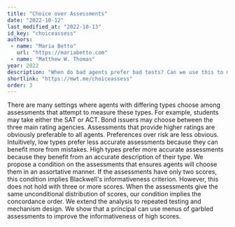 ```yaml
---
title: "Choice over Assessments"
date: "2022-10-12"
last_modified_at: "2022-10-13"
id_key: "choiceassess"
authors:
 - name: "Maria Betto"
   url: "https://mariabetto.com"
 - name: "Matthew W. Thomas"
year: 2022
description: "When do bad agents prefer bad tests? Can we use this to make tests better?"
shortlink: "https://mwt.me/choiceassess"
order: 3
---
```


There are many settings where agents with differing types choose among assessments that attempt to measure these types. For example, students may take either the SAT or ACT. Bond issuers may choose between the three main rating agencies. Assessments that provide higher ratings are obviously preferable to all agents. Preferences over risk are less obvious. Intuitively, low types prefer less accurate assessments because they can benefit more from mistakes. High types prefer more accurate assessments because they benefit from an accurate description of their type. We propose a condition on the assessments that ensures agents will choose them in an assortative manner. If the assessments have only two scores, this condition implies Blackwell's informativeness criterion. However, this does not hold with three or more scores. When the assessments give the same unconditional distribution of scores, our condition implies the concordance order. We extend the analysis to repeated testing and mechanism design. We show that a principal can use menus of garbled assessments to improve the informativeness of high scores.
